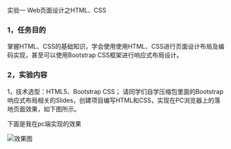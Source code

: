 实验一  Web页面设计之HTML、CSS

### 1，任务目的

掌握HTML、CSS的基础知识，学会使用使用HTML、CSS进行页面设计布局及编码实现，甚至可以使用Bootstrap CSS框架进行响应式布局设计。

### 2，实验内容

1，技术选型：HTML5、Bootstrap CSS； 请同学们自学压缩包里面的Bootstrap 响应式布局相关的Slides，创建项目编写HTML和CSS，实现在PC浏览器上的落地页面效果，如下图所示。

下面是我在pc端实现的效果

![效果图](D:\JAVA\Git_House\web-work\work1\效果图.png)
